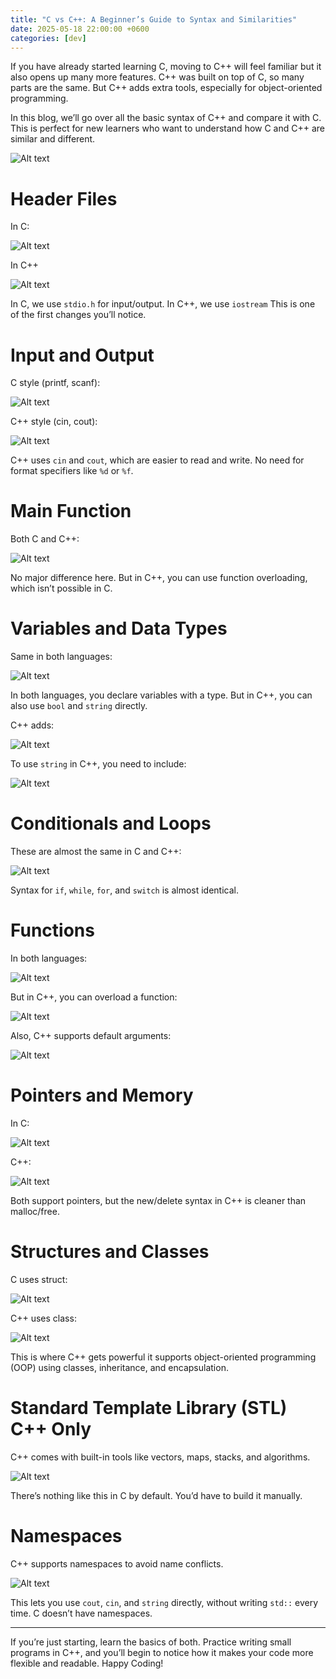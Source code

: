 ```yaml
---
title: "C vs C++: A Beginner’s Guide to Syntax and Similarities"
date: 2025-05-18 22:00:00 +0600
categories: [dev]
---
```


If you have already started learning C, moving to C++ will feel familiar but it also opens up many more features. C++ was built on top of C, so many parts are the same. But C++ adds extra tools, especially for object-oriented programming.

In this blog, we’ll go over all the basic syntax of C++ and compare it with C. This is perfect for new learners who want to understand how C and C++ are similar and different.

![Alt text](https://miro.medium.com/v2/resize:fit:1400/format:webp/1*vMfqSDJmH0h27GZY42TTmg.jpeg)

# Header Files

In C:

![Alt text](https://miro.medium.com/v2/resize:fit:1400/format:webp/1*flUoIqN8En8qty6BvQ_wcA.png)

In C++

![Alt text](https://miro.medium.com/v2/resize:fit:1400/format:webp/1*V6oQSLYSq7WkMtgj2YNaFw.png)

In C, we use ```stdio.h``` for input/output.
In C++, we use ```iostream``` This is one of the first changes you’ll notice.

# Input and Output

C style (printf, scanf):

![Alt text](https://miro.medium.com/v2/resize:fit:1400/format:webp/1*h6_qTDJ0CQYE5uYrhSU_hQ.png)

C++ style (cin, cout):

![Alt text](https://miro.medium.com/v2/resize:fit:1400/format:webp/1*2TUrvvL-HW0ssZtSfMIzjg.png)

C++ uses ```cin``` and ```cout```, which are easier to read and write. No need for format specifiers like ```%d``` or ```%f```.

# Main Function

Both C and C++:

![Alt text](https://miro.medium.com/v2/resize:fit:1400/format:webp/1*4eTGIht-UWy_SVSucqeYCA.png)

No major difference here. But in C++, you can use function overloading, which isn’t possible in C.

# Variables and Data Types

Same in both languages:

![Alt text](https://miro.medium.com/v2/resize:fit:1400/format:webp/1*c_2VKHfvyd4gqn-FBDaNFg.png)

In both languages, you declare variables with a type. But in C++, you can also use `bool` and `string` directly.

C++ adds:

![Alt text](https://miro.medium.com/v2/resize:fit:1400/format:webp/1*32wV1msFHUlRWgbXSb-c1A.png)

To use `string` in C++, you need to include:

![Alt text](https://miro.medium.com/v2/resize:fit:1400/format:webp/1*Jghn25g3P5HQnAH6kAcQrQ.png)

# Conditionals and Loops

These are almost the same in C and C++:

![Alt text](https://miro.medium.com/v2/resize:fit:1400/format:webp/1*Z4QwEd5FPTce_1ikAllz3Q.png)

Syntax for `if`, `while`, `for`, and `switch` is almost identical.

# Functions

In both languages:

![Alt text](https://miro.medium.com/v2/resize:fit:1400/format:webp/1*zrmdCR2KMhwBj7H0VeA-nw.png)

But in C++, you can overload a function:

![Alt text](https://miro.medium.com/v2/resize:fit:1400/format:webp/1*4qReaplyNoOHTjAZgNzKMg.png)

Also, C++ supports default arguments:

![Alt text](https://miro.medium.com/v2/resize:fit:1400/format:webp/1*9941o1oUYdfy0l8TkZu08g.png)

# Pointers and Memory

In C:

![Alt text](https://miro.medium.com/v2/resize:fit:1400/format:webp/1*OYxbxrpKrqoVMw8DTeVpuw.png)

C++:

![Alt text](https://miro.medium.com/v2/resize:fit:1400/format:webp/1*ibtF6rM9ktIqTaZ74KisGA.png)

Both support pointers, but the new/delete syntax in C++ is cleaner than malloc/free.

# Structures and Classes

C uses struct:

![Alt text](https://miro.medium.com/v2/resize:fit:1400/format:webp/1*e478A0IJfseQsJqJN6kI0w.png)

C++ uses class:

![Alt text](https://miro.medium.com/v2/resize:fit:1400/format:webp/1*OLI_mjyuNF-wpZtzlV9Ouw.png)

This is where C++ gets powerful it supports object-oriented programming (OOP) using classes, inheritance, and encapsulation.

# Standard Template Library (STL)   C++ Only

C++ comes with built-in tools like vectors, maps, stacks, and algorithms.

![Alt text](https://miro.medium.com/v2/resize:fit:1400/format:webp/1*0Ib5zdIbHno-ZlFIev_Dnw.png)

There’s nothing like this in C by default. You’d have to build it manually.

# Namespaces

C++ supports namespaces to avoid name conflicts.  

![Alt text](https://miro.medium.com/v2/resize:fit:1400/format:webp/1*jnETq8OD9EZSgJGf3du7HQ.png)

This lets you use `cout`, `cin`, and `string` directly, without writing `std::` every time. C doesn’t have namespaces.

---

If you’re just starting, learn the basics of both. Practice writing small programs in C++, and you’ll begin to notice how it makes your code more flexible and readable. Happy Coding!
